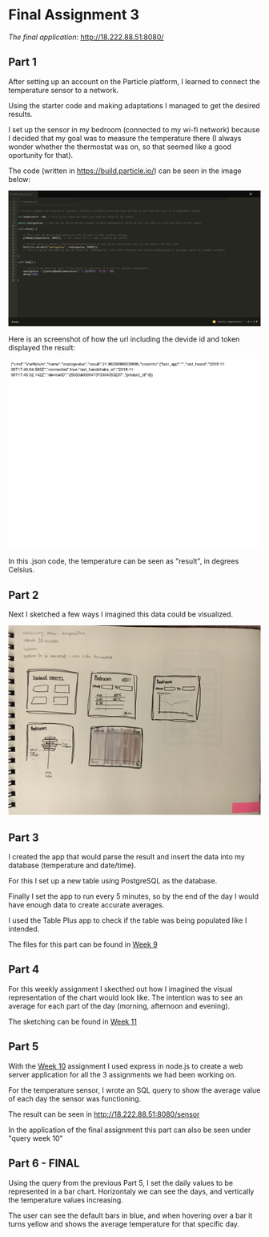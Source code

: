 # Final Assignment 3

*The final application*: http://18.222.88.51:8080/

## Part 1

After setting up an account on the Particle platform, I learned to connect the temperature sensor to a network.

Using the starter code and making adaptations I managed to get the desired results. 

I set up the sensor in my bedroom (connected to my wi-fi network) because I decided that my goal was to measure the temperature there (I always wonder whether the thermostat was on, so that seemed like a good oportunity for that).

The code (written in https://build.particle.io/) can be seen in the image below:

![](../week8/sensor-particle-build.png)

Here is an screenshot of how the url including the devide id and token displayed the result:

![](../week8/particle-api-temperature.png)

In this .json code, the temperature can be seen as "result", in degrees Celsius.

## Part 2

Next I sketched a few ways I imagined this data could be visualized.

![](../week8/IMG_7939.JPG)

## Part 3

I created the app that would parse the result and insert the data into my database (temperature and date/time). 

For this I set up a new table using PostgreSQL as the database.

Finally I set the app to run every 5 minutes, so by the end of the day I would have enough data to create accurate averages.

I used the Table Plus app to check if the table was being populated like I intended.

The files for this part can be found in [Week 9](https://github.com/nataly-klajner/data-structures/tree/master/week9)

## Part 4

For this weekly assignment I skecthed out how I imagined the visual representation of the chart would look like. The intention was to see an average for each part of the day (morning, afternoon and evening).

The sketching can be found in [Week 11](https://github.com/nataly-klajner/data-structures/blob/master/week11/Nataly_assignment11.pdf)

## Part 5

With the [Week 10](https://github.com/nataly-klajner/data-structures/tree/master/week10) assignment I used express in node.js to create a web server application for all the 3 assignments we had been working on. 

For the temperature sensor, I wrote an SQL query to show the average value of each day the sensor was functioning. 

The result can be seen in http://18.222.88.51:8080/sensor

In the application of the final assignment this part can also be seen under "query week 10"

## Part 6 - FINAL

Using the query from the previous Part 5, I set the daily values to be represented in a bar chart. 
Horizontaly we can see the days, and vertically the temperature values increasing.

The user can see the default bars in blue, and when hovering over a bar it turns yellow and shows the average temperature for that specific day.




